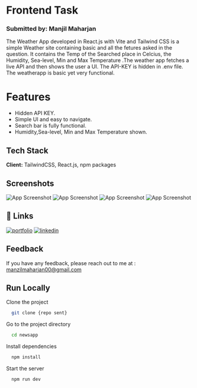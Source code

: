 
# Frontend Task
### Submitted by: Manjil Maharjan

The Weather App developed in React.js with Vite and Tailwind CSS is a simple Weather site containing basic and all the fetures asked in the question. It contains the Temp of the Searched place in Celcius, the Humidity, Sea-level, Min and Max Temperature .The weather app fetches a live API and then shows the user a UI. The API-KEY is hidden in .env file. The weatherapp is basic yet very functional.

# Features
- Hidden API KEY.
- Simple UI and easy to navigate.
- Search bar is fully functional.
- Humidity,Sea-level, Min and Max Temperature shown.



## Tech Stack
**Client:** TailwindCSS, React.js, npm packages


## Screenshots

![App Screenshot](/weatherapp/public/screenshots/ktm.png )
![App Screenshot](/weatherapp/public/screenshots/pkr.png )
![App Screenshot](/weatherapp/public/screenshots/nodata.png )
![App Screenshot](/weatherapp/public/screenshots/bronx.png )



## 🔗 Links
[![portfolio](https://img.shields.io/badge/my_portfolio-000?style=for-the-badge&logo=ko-fi&logoColor=white)](https://manjilmaharjan-portfolio.netlify.app/)
[![linkedin](https://img.shields.io/badge/linkedin-0A66C2?style=for-the-badge&logo=linkedin&logoColor=white)](https://www.linkedin.com/in/manjil-maharjan/)



## Feedback

If you have any feedback, please reach out to me at :
manzilmaharjan00@gmail.com

## Run Locally

Clone the project

```bash
  git clone {repo sent}
```

Go to the project directory

```bash
  cd newsapp
```

Install dependencies

```bash
  npm install
```

Start the server

```bash
  npm run dev
```


